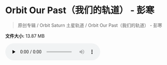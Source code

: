 # Orbit Our Past（我们的轨道） - 彭寒

> 原创专辑 / Orbit Saturn 土星轨道 / Orbit Our Past（我们的轨道） - 彭寒

**文件大小**: 13.87 MB

<audio preload="none" controls><source src="https://file.hsyhx.top/video/原创专辑/Orbit Saturn 土星轨道/Orbit Our Past（我们的轨道） - 彭寒.flac" type="audio/mpeg">🤔 您的浏览器不支持此音频格式</audio>